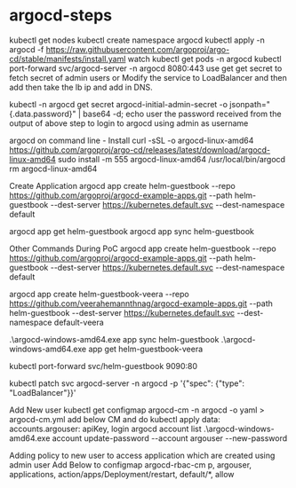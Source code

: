 # argocd-steps
kubectl get nodes
kubectl create namespace argocd
kubectl apply -n argocd -f https://raw.githubusercontent.com/argoproj/argo-cd/stable/manifests/install.yaml
watch kubectl get pods -n argocd
kubectl port-forward svc/argocd-server -n argocd 8080:443
use get get secret to fetch secret of admin users
or
Modify the service to LoadBalancer and then add then take the lb ip and add in DNS.



kubectl -n argocd get secret argocd-initial-admin-secret -o jsonpath="{.data.password}" | base64 -d; echo
user the password received from  the output of above step to login to argocd using admin as username

argocd on command line - Install 
curl -sSL -o argocd-linux-amd64 https://github.com/argoproj/argo-cd/releases/latest/download/argocd-linux-amd64
sudo install -m 555 argocd-linux-amd64 /usr/local/bin/argocd
rm argocd-linux-amd64


Create Application
argocd app create helm-guestbook --repo https://github.com/argoproj/argocd-example-apps.git --path helm-guestbook --dest-server https://kubernetes.default.svc --dest-namespace default

argocd app get helm-guestbook
argocd app sync helm-guestbook



Other Commands During PoC
argocd app create helm-guestbook --repo https://github.com/argoproj/argocd-example-apps.git --path helm-guestbook --dest-server https://kubernetes.default.svc --dest-namespace default

argocd app create helm-guestbook-veera --repo https://github.com/veerahemannthnag/argocd-example-apps.git --path helm-guestbook --dest-server https://kubernetes.default.svc --dest-namespace default-veera

.\argocd-windows-amd64.exe app sync helm-guestbook
.\argocd-windows-amd64.exe app get helm-guestbook-veera

kubectl port-forward svc/helm-guestbook 9090:80

kubectl patch svc argocd-server -n argocd -p '{"spec": {"type": "LoadBalancer"}}'

Add New user
kubectl get configmap argocd-cm -n argocd -o yaml > argocd-cm.yml
add below CM and do kubectl apply
data:
  accounts.argouser: apiKey, login
argocd account list
.\argocd-windows-amd64.exe account update-password --account argouser --new-password <pwd>


Adding policy to new user to access application which are created using admin user
Add Below to configmap argocd-rbac-cm
p, argouser, applications, action/apps/Deployment/restart, default/*, allow
